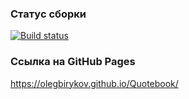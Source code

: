 ### Статус сборки

[![Build status](https://ci.appveyor.com/api/projects/status/1wq18n40olwtj247?svg=true)](https://ci.appveyor.com/project/OlegBirykov/quotebook)

### Ссылка на GitHub Pages

https://olegbirykov.github.io/Quotebook/
